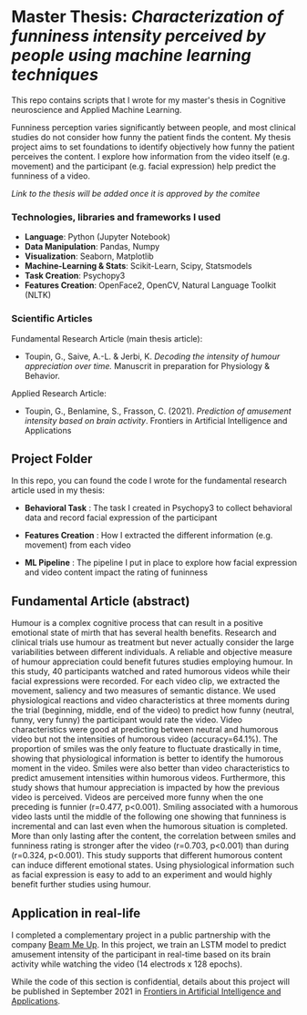 # Master Thesis:  *Characterization of funniness intensity perceived by people using machine learning techniques*

This repo contains scripts that I wrote for my master's thesis in Cognitive neuroscience and Applied Machine Learning.

Funniness perception varies significantly between people, and most clinical studies do not consider how funny the patient finds the content. My thesis project aims to set foundations to identify objectively how funny the patient perceives the content. I explore how information from the video itself (e.g. movement) and the participant (e.g. facial expression) help predict the funniness of a video.  

*Link to the thesis will be added once it is approved by the comitee*

### Technologies, libraries and frameworks I used
- **Language**: Python (Jupyter Notebook)
- **Data Manipulation**: Pandas, Numpy
- **Visualization**: Seaborn, Matplotlib
- **Machine-Learning & Stats**: Scikit-Learn, Scipy, Statsmodels
- **Task Creation**: Psychopy3
- **Features Creation**: OpenFace2, OpenCV, Natural Language Toolkit (NLTK)

### Scientific Articles
Fundamental Research Article (main thesis article):
- Toupin, G.,  Saive, A.-L. & Jerbi, K. *Decoding the intensity of humour appreciation over time.* Manuscrit in preparation for Physiology & Behavior.

Applied Research Article:
- Toupin, G.,  Benlamine, S., Frasson, C. (2021). *Prediction of amusement intensity based on brain activity*. Frontiers in Artificial Intelligence and Applications


## Project Folder

In this repo, you can found the code I wrote for the fundamental research article used in my thesis:

-   **Behavioral Task** : The task I created in Psychopy3 to collect behavioral data and record facial expression of the participant

-   **Features Creation** : How I extracted the different information (e.g. movement) from each video

-   **ML Pipeline** : The pipeline I put in place to explore how facial expression and video content impact the rating of funinness

## Fundamental Article (abstract)

Humour is a complex cognitive process that can result in a positive emotional state of mirth that has several health benefits. Research and clinical trials use humour as treatment but never actually consider the large variabilities between different individuals. A reliable and objective measure of humour appreciation could benefit futures studies employing humour. In this study, 40 participants watched and rated humorous videos while their facial expressions were recorded. For each video clip, we extracted the movement, saliency and two measures of semantic distance. We used physiological reactions and video characteristics at three moments during the trial (beginning, middle, end of the video) to predict how funny (neutral, funny, very funny) the participant would rate the video. Video characteristics were good at predicting between neutral and humorous video but not the intensities of humorous video (accuracy=64.1%). The proportion of smiles was the only feature to fluctuate drastically in time, showing that physiological information is better to identify the humorous moment in the video. Smiles were also better than video characteristics to predict amusement intensities within humorous videos. Furthermore, this study shows that humour appreciation is impacted by how the previous video is perceived. Videos are perceived more funny when the one preceding is funnier (r=0.477, p<0.001). Smiling associated with a humorous video lasts until the middle of the following one showing that funniness is incremental and can last even when the humorous situation is completed. More than only lasting after the content, the correlation between smiles and funniness rating is stronger after the video (r=0.703, p<0.001) than during (r=0.324, p<0.001). This study supports that different humorous content can induce different emotional states. Using physiological information such as facial expression is easy to add to an experiment and would highly benefit further studies using humour.

## Application in real-life

I completed a complementary project in a public partnership with the company [Beam Me Up](https://www.bmu.co/). In this project, we train an LSTM model to predict amusement intensity of the participant in real-time based on its brain activity while watching the video (14 electrods x 128 epochs). 

While the code of this section is confidential, details about this project will be published in September 2021 in [Frontiers in Artificial Intelligence and Applications](https://www.iospress.com/catalog/book-series/frontiers-in-artificial-intelligence-and-applications). 
